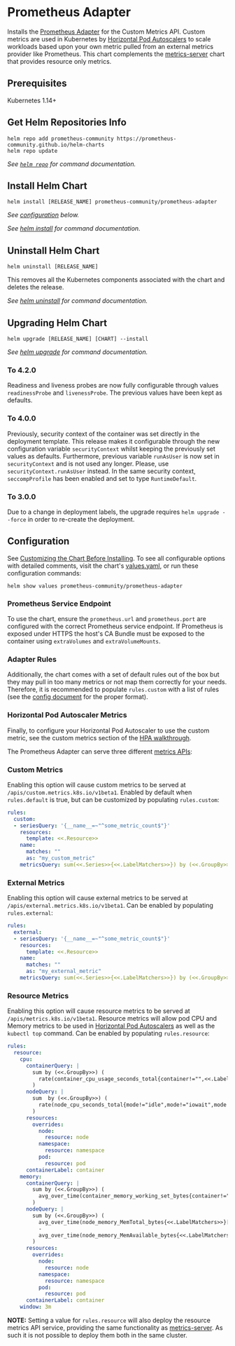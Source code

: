# Prometheus Adapter

Installs the [Prometheus Adapter](https://github.com/kubernetes-sigs/prometheus-adapter) for the Custom Metrics API. Custom metrics are used in Kubernetes by [Horizontal Pod Autoscalers](https://kubernetes.io/docs/tasks/run-application/horizontal-pod-autoscale/) to scale workloads based upon your own metric pulled from an external metrics provider like Prometheus. This chart complements the [metrics-server](https://github.com/helm/charts/tree/master/stable/metrics-server) chart that provides resource only metrics.

## Prerequisites

Kubernetes 1.14+

## Get Helm Repositories Info

```console
helm repo add prometheus-community https://prometheus-community.github.io/helm-charts
helm repo update
```

_See [`helm repo`](https://helm.sh/docs/helm/helm_repo/) for command documentation._

## Install Helm Chart

```console
helm install [RELEASE_NAME] prometheus-community/prometheus-adapter
```

_See [configuration](#configuration) below._

_See [helm install](https://helm.sh/docs/helm/helm_install/) for command documentation._

## Uninstall Helm Chart

```console
helm uninstall [RELEASE_NAME]
```

This removes all the Kubernetes components associated with the chart and deletes the release.

_See [helm uninstall](https://helm.sh/docs/helm/helm_uninstall/) for command documentation._

## Upgrading Helm Chart

```console
helm upgrade [RELEASE_NAME] [CHART] --install
```

_See [helm upgrade](https://helm.sh/docs/helm/helm_upgrade/) for command documentation._

### To 4.2.0

Readiness and liveness probes are now fully configurable through values `readinessProbe` and `livenessProbe`. The previous values have been kept as defaults.

### To 4.0.0

Previously, security context of the container was set directly in the deployment template. This release makes it configurable through the new configuration variable `securityContext` whilst keeping the previously set values as defaults. Furthermore, previous variable `runAsUser` is now set in `securityContext` and is not used any longer. Please, use `securityContext.runAsUser` instead. In the same security context, `seccompProfile` has been enabled and set to type `RuntimeDefault`.

### To 3.0.0

Due to a change in deployment labels, the upgrade requires `helm upgrade --force` in order to re-create the deployment.

## Configuration

See [Customizing the Chart Before Installing](https://helm.sh/docs/intro/using_helm/#customizing-the-chart-before-installing). To see all configurable options with detailed comments, visit the chart's [values.yaml](values.yaml), or run these configuration commands:

```console
helm show values prometheus-community/prometheus-adapter
```

### Prometheus Service Endpoint

To use the chart, ensure the `prometheus.url` and `prometheus.port` are configured with the correct Prometheus service endpoint. If Prometheus is exposed under HTTPS the host's CA Bundle must be exposed to the container using `extraVolumes` and `extraVolumeMounts`.

### Adapter Rules

Additionally, the chart comes with a set of default rules out of the box but they may pull in too many metrics or not map them correctly for your needs. Therefore, it is recommended to populate `rules.custom` with a list of rules (see the [config document](https://github.com/kubernetes-sigs/prometheus-adapter/blob/master/docs/config.md) for the proper format).

### Horizontal Pod Autoscaler Metrics

Finally, to configure your Horizontal Pod Autoscaler to use the custom metric, see the custom metrics section of the [HPA walkthrough](https://kubernetes.io/docs/tasks/run-application/horizontal-pod-autoscale-walkthrough/#autoscaling-on-multiple-metrics-and-custom-metrics).

The Prometheus Adapter can serve three different [metrics APIs](https://kubernetes.io/docs/tasks/run-application/horizontal-pod-autoscale/#support-for-metrics-apis):

### Custom Metrics

Enabling this option will cause custom metrics to be served at `/apis/custom.metrics.k8s.io/v1beta1`. Enabled by default when `rules.default` is true, but can be customized by populating `rules.custom`:

```yaml
rules:
  custom:
  - seriesQuery: '{__name__=~"^some_metric_count$"}'
    resources:
      template: <<.Resource>>
    name:
      matches: ""
      as: "my_custom_metric"
    metricsQuery: sum(<<.Series>>{<<.LabelMatchers>>}) by (<<.GroupBy>>)
```

### External Metrics

Enabling this option will cause external metrics to be served at `/apis/external.metrics.k8s.io/v1beta1`. Can be enabled by populating `rules.external`:

```yaml
rules:
  external:
  - seriesQuery: '{__name__=~"^some_metric_count$"}'
    resources:
      template: <<.Resource>>
    name:
      matches: ""
      as: "my_external_metric"
    metricsQuery: sum(<<.Series>>{<<.LabelMatchers>>}) by (<<.GroupBy>>)
```

### Resource Metrics

Enabling this option will cause resource metrics to be served at `/apis/metrics.k8s.io/v1beta1`. Resource metrics will allow pod CPU and Memory metrics to be used in [Horizontal Pod Autoscalers](https://kubernetes.io/docs/tasks/run-application/horizontal-pod-autoscale/) as well as the `kubectl top` command. Can be enabled by populating `rules.resource`:

```yaml
rules:
  resource:
    cpu:
      containerQuery: |
        sum by (<<.GroupBy>>) (
          rate(container_cpu_usage_seconds_total{container!="",<<.LabelMatchers>>}[3m])
        )
      nodeQuery: |
        sum  by (<<.GroupBy>>) (
          rate(node_cpu_seconds_total{mode!="idle",mode!="iowait",mode!="steal",<<.LabelMatchers>>}[3m])
        )
      resources:
        overrides:
          node:
            resource: node
          namespace:
            resource: namespace
          pod:
            resource: pod
      containerLabel: container
    memory:
      containerQuery: |
        sum by (<<.GroupBy>>) (
          avg_over_time(container_memory_working_set_bytes{container!="",<<.LabelMatchers>>}[3m])
        )
      nodeQuery: |
        sum by (<<.GroupBy>>) (
          avg_over_time(node_memory_MemTotal_bytes{<<.LabelMatchers>>}[3m])
          -
          avg_over_time(node_memory_MemAvailable_bytes{<<.LabelMatchers>>}[3m])
        )
      resources:
        overrides:
          node:
            resource: node
          namespace:
            resource: namespace
          pod:
            resource: pod
      containerLabel: container
    window: 3m
```

**NOTE:** Setting a value for `rules.resource` will also deploy the resource metrics API service, providing the same functionality as [metrics-server](https://github.com/helm/charts/tree/master/stable/metrics-server). As such it is not possible to deploy them both in the same cluster.
